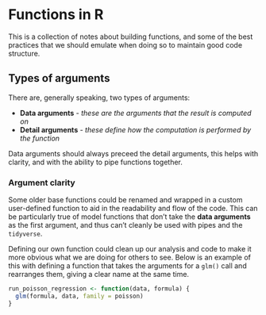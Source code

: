 Functions in R
================

This is a collection of notes about building functions, and some of the
best practices that we should emulate when doing so to maintain good
code structure.

## Types of arguments

There are, generally speaking, two types of arguments:

  - **Data arguments** - *these are the arguments that the result is
    computed on*
  - **Detail arguments** - *these define how the computation is
    performed by the function*

Data arguments should always preceed the detail arguments, this helps
with clarity, and with the ability to pipe functions together.

### Argument clarity

Some older base functions could be renamed and wrapped in a custom
user-defined function to aid in the readability and flow of the code.
This can be particularly true of model functions that don’t take the
**data arguments** as the first argument, and thus can’t cleanly be used
with pipes and the `tidyverse`.

Defining our own function could clean up our analysis and code to make
it more obvious what we are doing for others to see. Below is an example
of this with defining a function that takes the arguments for a `glm()`
call and rearranges them, giving a clear name at the same time.

``` r
run_poisson_regression <- function(data, formula) {
  glm(formula, data, family = poisson)
}
```

